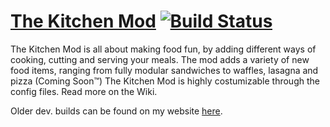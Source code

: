 [The Kitchen Mod](http://www.minecraftforum.net/forums/mapping-and-modding/minecraft-mods/2091948) [![Build Status](https://drone.io/github.com/MrSpring/TheKitchenMod/status.png)](https://drone.io/github.com/MrSpring/TheKitchenMod/latest)
===============

The Kitchen Mod is all about making food fun, by adding different ways of cooking, cutting and serving your meals. The mod adds a variety of new food items, ranging from fully modular sandwiches to waffles, lasagna and pizza (Coming Soon™)
The Kitchen Mod is highly costumizable through the config files. Read more on the Wiki.

Older dev. builds can be found on my website [here](https://mrspring.dk/droneio/?m=tkm).